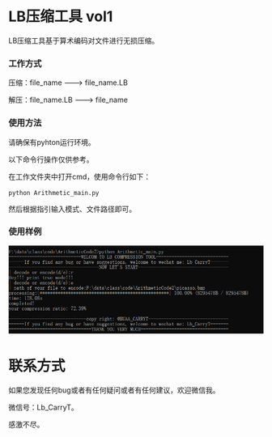 # LB压缩工具 vol1

LB压缩工具基于算术编码对文件进行无损压缩。

### 工作方式

压缩：file_name ---> file_name.LB

解压：file_name.LB ---> file_name

### 使用方法

请确保有pyhton运行环境。

以下命令行操作仅供参考。

在工作文件夹中打开cmd，使用命令行如下：

```
python Arithmetic_main.py
```

然后根据指引输入模式、文件路径即可。

### 使用样例

![image-20220427192258565](\src\image-20220427192258565.png)

# 联系方式

如果您发现任何bug或者有任何疑问或者有任何建议，欢迎微信我。

微信号：Lb_CarryT。

感激不尽。

